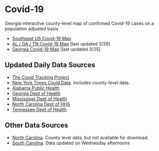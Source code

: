 # Covid-19

Georgia interactive county-level map of confirmed Covid-19 cases on a population adjusted basis

* [Southeast US Covid-19 Map](https://hjhuney.github.io/Covid-19/viz/southeast_us_covid.html)
* [AL / GA / TN Covid-19 Map](https://hjhuney.github.io/Covid-19/viz/al_ga_tn_covid.html) [last updated 3/28]
* [Georgia Covid-19 Map](https://hjhuney.github.io/Covid-19/viz/ga_covid.html) [last updated 3/25]



## Updated Daily Data Sources

* [The Covid Tracking Project](https://covidtracking.com/api/)
* [New York Times Covid Data](https://github.com/nytimes/covid-19-data). Includes county-level data.
* [Alabama Public Health](http://alabamapublichealth.gov/infectiousdiseases/2019-coronavirus.html)
* [Georgia Dept of Health](https://dph.georgia.gov/covid-19-daily-status-report)
* [Mississippi Dept of Health](https://msdh.ms.gov/msdhsite/_static/14,0,420.html)
* [North Carolina Dept of HHS](https://www.ncdhhs.gov/covid-19-case-count-nc#nc-counties-with-cases)
* [Tennessee Dept of Health](https://www.tn.gov/health/cedep/ncov.html)


## Other Data Sources
* [North Carolina](https://www.ncdhhs.gov/covid-19-case-count-nc). County level data, but not available for download.
* [South Carolina](https://www.scdhec.gov/infectious-diseases/viruses/coronavirus-disease-2019-covid-19/monitoring-testing-covid-19). Data updated on Wednesday afternoons
